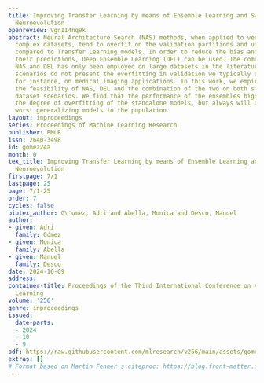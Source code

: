```yaml
---
title: Improving Transfer Learning by means of Ensemble Learning and Swarm Intelligence-based
  Neuroevolution
openreview: VgnII4nq9k
abstract: Neural Architecture Search (NAS) methods, when applied to very small but
  complex datasets, tend to overfit on the validation partitions and underperform
  compared to Transfer Learning models. In order to reduce the bias and variance of
  their predictions, Deep Ensemble Learning (DEL) can be used. The combination of
  NAS and DEL has only been employed on large datasets in the literature, but these
  scenarios do not present the overfitting in validation we typically experience,
  for instance, on medical imaging applications. In this work, we empirically assess
  the feasibility of NAS, DEL and the combination of the two on both small and large
  dataset scenarios. We find that the performance of the ensembles highly depend on
  the degree of overfitting of the standalone models, but always will outperform the
  worst generalizing models in the population.
layout: inproceedings
series: Proceedings of Machine Learning Research
publisher: PMLR
issn: 2640-3498
id: gomez24a
month: 0
tex_title: Improving Transfer Learning by means of Ensemble Learning and Swarm Intelligence-based
  Neuroevolution
firstpage: 7/1
lastpage: 25
page: 7/1-25
order: 7
cycles: false
bibtex_author: G\'omez, Adri and Abella, Monica and Desco, Manuel
author:
- given: Adri
  family: Gómez
- given: Monica
  family: Abella
- given: Manuel
  family: Desco
date: 2024-10-09
address:
container-title: Proceedings of the Third International Conference on Automated Machine
  Learning
volume: '256'
genre: inproceedings
issued:
  date-parts:
  - 2024
  - 10
  - 9
pdf: https://raw.githubusercontent.com/mlresearch/v256/main/assets/gomez24a/gomez24a.pdf
extras: []
# Format based on Martin Fenner's citeproc: https://blog.front-matter.io/posts/citeproc-yaml-for-bibliographies/
---
```

